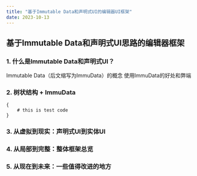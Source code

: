 ```yaml
---
title: "基于Immutable Data和声明式UI的编辑器UI框架"
date: 2023-10-13
---
```



## 基于Immutable Data和声明式UI思路的编辑器框架
### 1. 什么是Immutable Data和声明式UI？
Immutable Data（后文缩写为ImmuData）的概念
使用ImmuData的好处和弊端

### 2. 树状结构 + ImmuData
~~~
{
    # this is test code
}
~~~

### 3. 从虚拟到现实：声明式UI到实体UI

### 4. 从局部到完整：整体框架总览

### 5. 从现在到未来：一些值得改进的地方